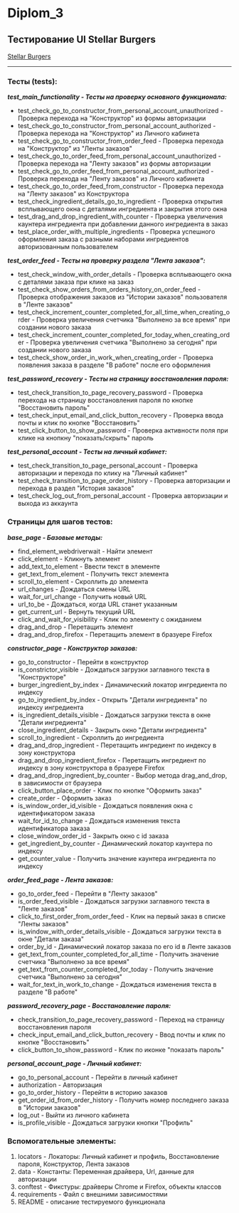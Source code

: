 # Diplom_3
## __Тестирование UI Stellar Burgers__ 
[Stellar Burgers](https://stellarburgers.nomoreparties.site "Перейти на сайт")

___

### __Тесты (tests):__  
__*test_main_functionality - Тесты на проверку основного функционала:*__
- test_check_go_to_constructor_from_personal_account_unauthorized - Проверка перехода на "Конструктор" из формы авторизации
- test_check_go_to_constructor_from_personal_account_authorized - Проверка перехода на "Конструктор" из Личного кабинета
- test_check_go_to_constructor_from_order_feed - Проверка перехода на "Конструктор" из "Ленты заказов"
- test_check_go_to_order_feed_from_personal_account_unauthorized - Проверка перехода на "Ленту заказов" из формы авторизации
- test_check_go_to_order_feed_from_personal_account_authorized - Проверка перехода на "Ленту заказов" из Личного кабинета
- test_check_go_to_order_feed_from_constructor - Проверка перехода на "Ленту заказов" из Конструктора
- test_check_ingredient_details_go_to_ingredient - Проверка открытия всплывающего окна с деталями ингредиента и закрытия этого окна
- test_drag_and_drop_ingredient_with_counter - Проверка увеличения каунтера ингредиента при добавлении данного ингредиента в заказ
- test_place_order_with_multiple_ingredients - Проверка успешного оформления заказа с разными наборами ингредиентов авторизованным пользователем

__*test_order_feed - Тесты на проверку раздела "Лента заказов":*__
- test_check_window_with_order_details - Проверка всплывающего окна с деталями заказа при клике на заказ
- test_check_show_orders_from_orders_history_on_order_feed - Проверка отображения заказов из "Истории заказов" пользователя в "Ленте заказов"
- test_check_increment_counter_completed_for_all_time_when_creating_order - Проверка увеличения счетчика "Выполнено за все время" при создании нового заказа
- test_check_increment_counter_completed_for_today_when_creating_order - Проверка увеличения счетчика "Выполнено за сегодня" при создании нового заказа
- test_check_show_order_in_work_when_creating_order - Проверка появления заказа в разделе "В работе" после его оформления

__*test_password_recovery - Тесты на страницу восстановления пароля:*__
- test_check_transition_to_page_recovery_password - Проверка перехода на страницу восстановления пароля по кнопке "Восстановить пароль"
- test_check_input_email_and_click_button_recovery - Проверка ввода почты и клик по кнопке "Восстановить"
- test_click_button_to_show_password - Проверка активности поля при клике на кнопкну "показать/скрыть" пароль

__*test_personal_account - Тесты на личный кабинет:*__
- test_check_transition_to_page_personal_account - Проверка авторизации и перехода по клику на "Личный кабинет"
- test_check_transition_to_page_order_history - Проверка авторизации и перехода в раздел "История заказов"
- test_check_log_out_from_personal_account - Проверка авторизации и выхода из аккаунта



### __Страницы для шагов тестов:__
__*base_page - Базовые методы:*__
- find_element_webdriverwait - Найти элемент
- click_element - Кликнуть элемент
- add_text_to_element - Ввести текст в элементе
- get_text_from_element - Получить текст элемента
- scroll_to_element - Скроллить до элемента
- url_changes - Дождаться смены URL
- wait_for_url_change - Получить новый URL
- url_to_be - Дождаться, когда URL станет указанным
- get_current_url - Вернуть текущий URL
- click_and_wait_for_visibility - Клик по элементу с ожиданием
- drag_and_drop - Перетащить элемент
- drag_and_drop_firefox - Перетащить элемент в бразуере Firefox

__*constructor_page - Конструктор заказов:*__
- go_to_constructor - Перейти в конструктор
- is_constrictor_visible - Дождаться загрузки заглавного текста в "Конструкторе"
- burger_ingredient_by_index - Динамический локатор ингредиента по индексу
- go_to_ingredient_by_index - Открыть "Детали ингредиента" по индексу ингредиента
- is_ingredient_details_visible - Дождаться загрузки текста в окне "Детали ингредиента"
- close_ingredient_details - Закрыть окно "Детали ингредиента"
- scroll_to_ingredient - Скроллить до ингредиента
- drag_and_drop_ingredient - Перетащить ингредиент по индексу в зону конструктора
- drag_and_drop_ingredient_firefox - Перетащить ингредиент по индексу в зону конструктора в бразуере Firefox
- drag_and_drop_ingredient_by_counter - Выбор метода drag_and_drop, в зависимости от браузера
- click_button_place_order - Клик по кнопке "Оформить заказ"
- create_order - Оформить заказ
- is_window_order_id_visible - Дождаться появления окна с идентификатором заказа
- wait_for_id_to_change - Дождаться изменения текста идентификатора заказа
- close_window_order_id - Закрыть окно с id заказа
- get_ingredient_by_counter - Динамический локатор каунтера по индексу
- get_counter_value - Получить значение каунтера ингредиента по индексу

__*order_feed_page - Лента заказов:*__
- go_to_order_feed - Перейти в "Ленту заказов"
- is_order_feed_visible - Дождаться загрузки заглавного текста в "Ленте заказов"
- click_to_first_order_from_order_feed - Клик на первый заказ в списке "Ленты заказов"
- is_window_with_order_details_visible - Дождаться загрузки текста в окне "Детали заказа"
- order_by_id - Динамический локатор заказа по его id в Ленте заказов
- get_text_from_counter_completed_for_all_time - Получить значение счетчика "Выполнено за все время"
- get_text_from_counter_completed_for_today - Получить значение счетчика "Выполнено за сегодня"
- wait_for_text_in_work_to_change - Дождаться изменения текста в разделе "В работе"

__*password_recovery_page - Восстановление пароля:*__
- check_transition_to_page_recovery_password - Переход на страницу восстановления пароля
- check_input_email_and_click_button_recovery - Ввод почты и клик по кнопке "Восстановить"
- click_button_to_show_password - Клик по иконке "показать пароль"

__*personal_account_page - Личный кабинет:*__
- go_to_personal_account - Перейти в личный кабинет
- authorization - Авторизация
- go_to_order_history - Перейти в историю заказов
- get_order_id_from_order_history - Получить номер последнего заказа в "Истории заказов"
- log_out - Выйти из личного кабинета
- is_profile_visible - Дождаться загрузки кнопки "Профиль"



### __Вспомогательные элементы:__
1. locators - Локаторы: Личный кабинет и профиль, Восстановление пароля, Конструктор, Лента заказов
2. data - Константы: Переменная драйвера, Url, данные для авторизации
3. conftest - Фикстуры: драйверы Chrome и Firefox, объекты классов
4. requirements - Файл с внешними зависимостями
5. README - описание тестируемого функционала
